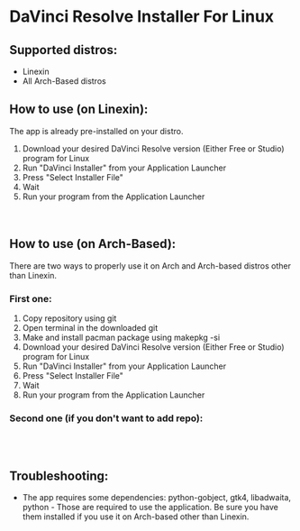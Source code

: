 # DaVinci Resolve Installer For Linux

## Supported distros:
- Linexin
- All Arch-Based distros

## How to use (on Linexin):
The app is already pre-installed on your distro.

1. Download your desired DaVinci Resolve version (Either Free or Studio) program for Linux
2. Run "DaVinci Installer" from your Application Launcher
3. Press "Select Installer File"
4. Wait
8. Run your program from the Application Launcher
<br><br><br>

## How to use (on Arch-Based):

There are two ways to properly use it on Arch and Arch-based distros other than Linexin.

### First one:
1. Copy repository using git
2. Open terminal in the downloaded git
3. Make and install pacman package using makepkg -si
1. Download your desired DaVinci Resolve version (Either Free or Studio) program for Linux
2. Run "DaVinci Installer" from your Application Launcher
3. Press "Select Installer File"
4. Wait
8. Run your program from the Application Launcher

### Second one (if you don't want to add repo):

<br><br>

## Troubleshooting:
- The app requires some dependencies: python-gobject, gtk4, libadwaita, python - Those are required to use the application. Be sure you have them installed if you use it on Arch-based other than Linexin.



